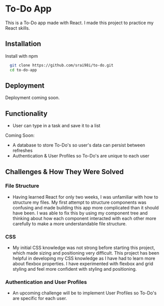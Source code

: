 
# To-Do App

This is a To-Do app made with React. I made this project to practice my React skills.


## Installation

Install with npm

```bash
  git clone https://github.com/srai98i/to-do.git
  cd to-do-app
```
## Deployment

Deployment coming soon. 


## Functionality

- User can type in a task and save it to a list

Coming Soon:

- A database to store To-Do's so user's data can persist between refreshes
- Authentication & User Profiles so To-Do's are unique to each user

## Challenges & How They Were Solved

### File Structure
- Having learned React for only two weeks, I was unfamiliar with how to structure my files. My first attempt to structure components was confusing and made building this app more complicated than it should have been. I was able to fix this by using my component tree and thinking about how each component interacted with each other more carefully to make a more understandable file structure.

### CSS 
- My initial CSS knowledge was not strong before starting this project, which made sizing and positioning very difficult. This project has been helpful in developing my CSS knowledge as I have had to learn more about flexbox properties. I have experimented with flexbox and grid styling and feel more confident with styling and positioning.

### Authentication and User Profiles
- An upcoming challenge will be to implement User Profiles so To-Do's are specific for each user. 
